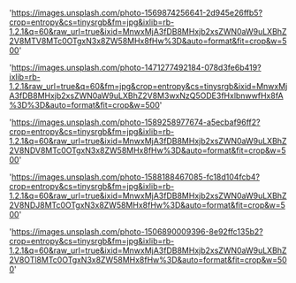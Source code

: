 'https://images.unsplash.com/photo-1569874256641-2d945e26ffb5?crop=entropy&cs=tinysrgb&fm=jpg&ixlib=rb-1.2.1&q=60&raw_url=true&ixid=MnwxMjA3fDB8MHxjb2xsZWN0aW9uLXBhZ2V8MTV8MTc0OTgxN3x8ZW58MHx8fHw%3D&auto=format&fit=crop&w=500'

'https://images.unsplash.com/photo-1471277492184-078d3fe6b419?ixlib=rb-1.2.1&raw_url=true&q=60&fm=jpg&crop=entropy&cs=tinysrgb&ixid=MnwxMjA3fDB8MHxjb2xsZWN0aW9uLXBhZ2V8M3wxNzQ5ODE3fHxlbnwwfHx8fA%3D%3D&auto=format&fit=crop&w=500'

'https://images.unsplash.com/photo-1589258977674-a5ecbaf96ff2?crop=entropy&cs=tinysrgb&fm=jpg&ixlib=rb-1.2.1&q=60&raw_url=true&ixid=MnwxMjA3fDB8MHxjb2xsZWN0aW9uLXBhZ2V8NDV8MTc0OTgxN3x8ZW58MHx8fHw%3D&auto=format&fit=crop&w=500'

'https://images.unsplash.com/photo-1588188467085-fc18d104fcb4?crop=entropy&cs=tinysrgb&fm=jpg&ixlib=rb-1.2.1&q=60&raw_url=true&ixid=MnwxMjA3fDB8MHxjb2xsZWN0aW9uLXBhZ2V8NDJ8MTc0OTgxN3x8ZW58MHx8fHw%3D&auto=format&fit=crop&w=500'

'https://images.unsplash.com/photo-1506890009396-8e92ffc135b2?crop=entropy&cs=tinysrgb&fm=jpg&ixlib=rb-1.2.1&q=60&raw_url=true&ixid=MnwxMjA3fDB8MHxjb2xsZWN0aW9uLXBhZ2V8OTl8MTc0OTgxN3x8ZW58MHx8fHw%3D&auto=format&fit=crop&w=500'